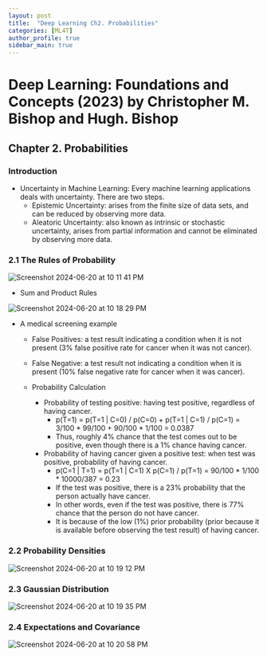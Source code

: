 ```yaml
---
layout: post
title:  "Deep Learning Ch2. Probabilities"
categories: [ML4T]
author_profile: true
sidebar_main: true
---
```


# Deep Learning: Foundations and Concepts (2023) by Christopher M. Bishop and Hugh. Bishop
## Chapter 2. Probabilities

### Introduction    
- Uncertainty in Machine Learning: Every machine learning applications deals with uncertainty. There are two steps.
    - Epistemic Uncertainty: arises from the finite size of data sets, and can be reduced by observing more data.
    - Aleatoric Uncertainty: also known as intrinsic or stochastic uncertainty, arises from partial information and cannot be eliminated by observing more data.
 


### 2.1 The Rules of Probability

![Screenshot 2024-06-20 at 10 11 41 PM](https://github.com/melody11sung/melody11sung.github.io/assets/125707768/2a95c4a4-e0fa-4fd4-ae3e-cdb271f51de3)


- Sum and Product Rules
  
![Screenshot 2024-06-20 at 10 18 29 PM](https://github.com/melody11sung/melody11sung.github.io/assets/125707768/77f83a1f-21e8-45c2-bdf3-a4a3a706568d)


- A medical screening example
  - False Positives: a test result indicating a condition when it is not present (3% false positive rate for cancer when it was not cancer).
  - False Negative: a test result not indicating a condition when it is present (10% false negative rate for cancer when it was cancer).
 
  - Probability Calculation
    - Probability of testing positive: having test positive, regardless of having cancer.
      - p(T=1) = p(T=1 | C=0) / p(C=0) + p(T=1 | C=1) / p(C=1)
        = 3/100 * 99/100 + 90/100 * 1/100 = 0.0387
      - Thus, roughly 4% chance that the test comes out to be positive, even though there is a 1% chance having cancer.
    - Probability of having cancer given a positive test: when test was positive, probability of having cancer.
      - p(C=1 | T=1) = p(T=1 | C=1) X p(C=1) / p(T=1)
        = 90/100 * 1/100 * 10000/387 = 0.23
      - If the test was positive, there is a 23% probability that the person actually have cancer.
      - In other words, even if the test was positive, there is 77% chance that the person do not have cancer.
      - It is because of the low (1%) prior probability (prior because it is available before observing the test result) of having cancer.


### 2.2 Probability Densities

![Screenshot 2024-06-20 at 10 19 12 PM](https://github.com/melody11sung/melody11sung.github.io/assets/125707768/e1c1305b-9d78-4453-91ab-52435b10a17f)

     
### 2.3 Gaussian Distribution

![Screenshot 2024-06-20 at 10 19 35 PM](https://github.com/melody11sung/melody11sung.github.io/assets/125707768/f3175f0c-d4d0-48c2-a131-5ea9be636de1)

    
### 2.4 Expectations and Covariance

![Screenshot 2024-06-20 at 10 20 58 PM](https://github.com/melody11sung/melody11sung.github.io/assets/125707768/e4fe082d-9d3d-4541-b609-6fc71fd663eb)



